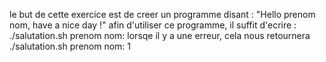 le but de cette exercice est de creer un programme disant : "Hello prenom nom, have a nice day !"
afin d'utiliser ce programme, il suffit d'ecrire : ./salutation.sh prenom nom:
lorsqe il y a une erreur, cela nous retournera ./salutation.sh prenom nom: 1
